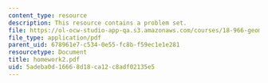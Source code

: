 ```yaml
---
content_type: resource
description: This resource contains a problem set.
file: https://ol-ocw-studio-app-qa.s3.amazonaws.com/courses/18-966-geometry-of-manifolds-spring-2007/5adeba0d16668d18ca12c8adf02135e5_homework2.pdf
file_type: application/pdf
parent_uid: 678961e7-c534-0e55-fc8b-f59ec1e1e281
resourcetype: Document
title: homework2.pdf
uid: 5adeba0d-1666-8d18-ca12-c8adf02135e5
---
```

